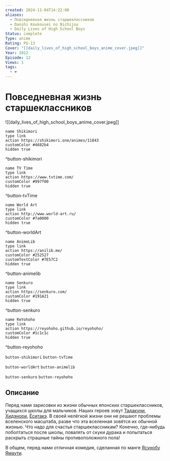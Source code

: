 ```yaml
---
created: 2024-11-04T14:22:00
aliases:
  - Повседневная жизнь старшеклассников
  - Danshi Koukousei no Nichijou
  - Daily Lives of High School Boys
Status: complete
Type: anime
Rating: PG-13
Cover: "[[daily_lives_of_high_school_boys_anime_cover.jpeg]]"
Year: 2012
Episode: 12
Views: 1
tags:
  - ❤
---
```


# Повседневная жизнь старшеклассников

![[daily_lives_of_high_school_boys_anime_cover.jpeg]]

```button
name Shikimori
type link
action https://shikimori.one/animes/11843
customColor #4682b4
hidden true
```
^button-shikimori

```button
name TV Time
type link
action https://www.tvtime.com/
customColor #997f00
hidden true
```
^button-tvTime

```button
name World Art
type link
action http://www.world-art.ru/
customColor #7a0000
hidden true
```
^button-worldArt

```button
name AnimeLib
type link
action https://anilib.me/
customColor #252527
customTextColor #7E57C2
hidden true
```
^button-animelib

```button
name Senkuro
type link
action https://senkuro.com/
customColor #191A21
hidden true
```
^button-senkuro

```button
name ReYohoho
type link
action https://reyohoho.github.io/reyohoho/
customColor #1c1c1c
hidden true
```
^button-reyohoho

`button-shikimori` `button-tvTime`

`button-worldArt` `button-animelib`

`button-senkuro` `button-reyohoho`

## Описание

Перед нами зарисовки из жизни обычных японских старшеклассников, учащихся школы для мальчиков. Наших героев зовут [Тадакуни](https://shikimori.one/characters/50689-tadakuni), [Хидэнори](https://shikimori.one/characters/50691-hidenori-tabata), [Ёситакэ](https://shikimori.one/characters/50693-yoshitake-tanaka). В своей нелёгкой жизни они не решают проблемы вселенского масштаба, разве что эта вселенная зовётся их обычной жизнью. Что надо для счастья старшеклассникам? Конечно, где-нибудь поболтаться после школы, повалять от скуки дурака и попытаться раскрыть страшные тайны противоположного пола!

В общем, перед нами отличная комедия, сделанная по манге [Ясунобу Ямаути](https://shikimori.one/people/15579-yasunobu-yamauchi).
